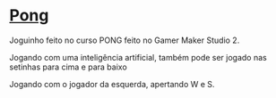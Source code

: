 # [Pong](https://laurazagp.itch.io/pong)

Joguinho feito no curso PONG feito no Gamer Maker Studio 2.

Jogando com uma inteligência artificial, também pode ser jogado nas setinhas para cima e para baixo

Jogando com o jogador da esquerda, apertando W e S.

